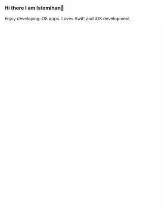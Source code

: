 ### Hi there I am Istemihan👋

Enjoy developing iOS apps. Loves Swift and iOS development.

![](https://raw.githubusercontent.com/celikistemihan/visualization/master/generated/languages.svg)
![](https://raw.githubusercontent.com/celikistemihan/visualization/master/generated/overview.svg)


